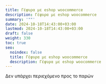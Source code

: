 ```yaml
---
title: Γέφυρα με eshop woocommerce
description: Γέφυρα με eshop woocommerce
summary: '""'
date: 2024-10-18T14:43:00+03:00
lastmod: 2024-10-18T14:43:00+03:00
draft: false
weight: 330
toc: true
seo:
  noindex: false
  title: Γέφυρα με eshop woocommerce
  description: Γέφυρα με eshop woocommerce
---
```

Δεν υπάρχει περιεχόμενο προς το παρών
